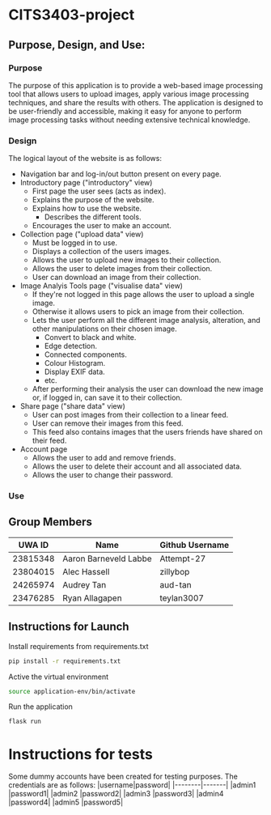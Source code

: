 # CITS3403-project


## Purpose, Design, and Use:
### Purpose
The purpose of this application is to provide a web-based image processing tool that allows users to upload images, apply various image processing techniques, and share the results with others. The application is designed to be user-friendly and accessible, making it easy for anyone to perform image processing tasks without needing extensive technical knowledge.
### Design
The logical layout of the website is as follows:
- Navigation bar and log-in/out button present on every page.
- Introductory page ("introductory" view)
    - First page the user sees (acts as index).
    - Explains the purpose of the website.
    - Explains how to use the website.
        - Describes the different tools.
    - Encourages the user to make an account.
- Collection page ("upload data" view)
    - Must be logged in to use.
    - Displays a collection of the users images.
    - Allows the user to upload new images to their collection.
    - Allows the user to delete images from their collection.
    - User can download an image from their collection.
- Image Analyis Tools page ("visualise data" view)
    - If they're not logged in this page allows the user to upload a single image.
    - Otherwise it allows users to pick an image from their collection.
    - Lets the user perform all the different image analysis, alteration, and other manipulations on their chosen image.
        - Convert to black and white.
        - Edge detection.
        - Connected components.
        - Colour Histogram.
        - Display EXIF data.
        - etc.
    - After performing their analysis the user can download the new image or, if logged in, can save it to their collection.
- Share page ("share data" view)
    - User can post images from their collection to a linear feed.
    - User can remove their images from this feed.
    - This feed also contains images that the users friends have shared on their feed.
- Account page
    - Allows the user to add and remove friends.
    - Allows the user to delete their account and all associated data.
    - Allows the user to change their password.
### Use

## Group Members
| UWA ID | Name | Github Username |
|--------|------|-----------------|
| 23815348 | Aaron Barneveld Labbe | Attempt-27 |
| 23804015 | Alec Hassell | zillybop |
| 24265974 | Audrey Tan | aud-tan |
| 23476285 | Ryan Allagapen | teylan3007 |

## Instructions for Launch
Install requirements from requirements.txt
```bash
pip install -r requirements.txt
```

Active the virtual environment
```bash
source application-env/bin/activate
```

Run the application
```bash
flask run
```

# Instructions for tests
Some dummy accounts have been created for testing purposes. The credentials are as follows:
|username|password|
|--------|-------|
|admin1  |password1|
|admin2  |password2|
|admin3  |password3|
|admin4  |password4|
|admin5  |password5|
